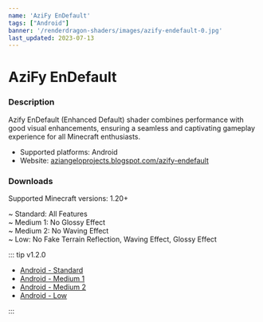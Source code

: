 ```yaml
---
name: 'AziFy EnDefault'
tags: ["Android"]
banner: '/renderdragon-shaders/images/azify-endefault-0.jpg'
last_updated: 2023-07-13
---
```


# AziFy EnDefault

<Gallery
:images="[
    '/renderdragon-shaders/images/azify-endefault-0.jpg',
    '/renderdragon-shaders/images/azify-endefault-1.jpg',
    '/renderdragon-shaders/images/azify-endefault-2.jpg',
    '/renderdragon-shaders/images/azify-endefault-3.jpg',
    '/renderdragon-shaders/images/azify-endefault-4.jpg',
    ]"
/>

### Description


Azify EnDefault (Enhanced Default) shader combines performance with good visual enhancements, ensuring a seamless and captivating gameplay experience for all Minecraft enthusiasts.

* Supported platforms: Android
* Website: [aziangeloprojects.blogspot.com/azify-endefault](https://aziangeloprojects.blogspot.com/2023/07/azify-endefault-v120.html)

### Downloads

Supported Minecraft versions: 1.20+

~ Standard: All Features  
~ Medium 1: No Glossy Effect  
~ Medium 2: No Waving Effect  
~ Low: No Fake Terrain Reflection, Waving Effect, Glossy Effect  

::: tip v1.2.0 <Badge type="warning" text="Monetized links: Linkvertise"/>

* [Android - Standard](https://link-center.net/1015125/azify-endefault)
* [Android - Medium 1](https://link-hub.net/381213/azify-endefault-medium-1)
* [Android - Medium 2](https://www.mediafire.com/file/umtyu0z8a5bbti4/EnDefault+v1.2.0+Medium+2.mcpack/file)
* [Android - Low](https://link-center.net/381213/azify-endefault-low)

:::


